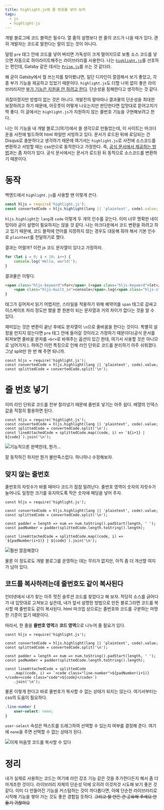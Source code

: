```yaml
---
title: highlight.js에 줄 번호를 넣어 보자
tags:
  - js
  - highlight-js
---
```


개발 블로그에 코드 블럭은 필수다. 열 줄의 설명보다 한 줄의 코드가 나을 때가 있다. 괜히 개발자는 코드로 말한다는 말이 있는 것이 아니다.

덜렁 `pre` 태그 안에 코드를 넣어 버리면 가독성이 크게 떨어지므로 보통 소스 코드를 넣으면 자동으로 하이라이트해주는 라이브러리를 사용한다. 나는 [`highlight.js`](https://highlightjs.org/)를 선호하는 편인데, Gatsby 같은 데서는 [`Prism.js`](https://prismjs.com/)를 쓰는 것 같더라.

왜 굳이 Gatsby에서 뭘 쓰는지를 찾아봤냐면, 일단 디자인이 깔끔해서 보기 좋았고, 각종 부가 기능을 제공하고 있었기 때문이다. `highlight.js`도 더할 나위 없이 좋은 라이브러리지만 [부가 기능은 지원을 안 하려고 한다](https://highlightjs.readthedocs.io/en/latest/line-numbers.html). 단순성을 침해한다고 생각하는 것 같다.

귀찮아졌지만 방법이 없는 것은 아니다. 개발진의 말마따나 결과물의 단순성을 최대한 보장하려고 하기 때문에, 아웃풋이 어떻게 나오는지만 판단한다면 입맛대로 뜯어고치기 딱 좋다. 이 글에서는 `highlight.js`가 지원하지 않는 줄번호 기능을 구현해보려고 한다.

나는 이 기능을 내 개발 블로그(여기)에서 쓸 생각으로 만들었는데, 이 사이트는 마크다운을 사전에 빌드하여 html 파일만 서빙하고 있다. 문서가 로드된 뒤에 로딩되는 건 Disqus로 충분하다고 생각하기 때문에 여기서는 `highlight.js`로 사전에 소스코드를 변환하고 서빙할 때는 css만으로 동작한다고 가정한다. 즉, [공식 문서에서 제공하는 방법](https://highlightjs.org/usage/)과는 좀 차이가 있다. 공식 문서에서는 문서가 로드된 뒤 동적으로 소스코드를 변환하기 때문이다.

# 동작

백엔드에서 `highlight.js`를 사용할 땐 이렇게 쓴다.

```js
const hljs = require('highlight.js');
const convertedCode = hljs.highlight(lang || 'plaintext', code).value;
```

`hljs.highlight`는 `lang`과 `code` 이렇게 두 개의 인수를 갖는다. 이미 너무 명확한 네이밍이라 굳이 설명이 필요하지는 않을 것 같다. 나는 마크다운에서 코드 변환을 하려고 하고 있기 때문에, 코드 블럭에 언어를 지정하지 않는 경우도 대응해 줘야 해서 기본 인수로 `plaintext`를 전달하기로 했다.

결과는 어떨까? 이런 js 코드 문자열이 있다고 가정하자.

```js
for (let i = 0; i < 10; i++) {
	console.log('Hello, world!');
}
```

결과물은 이렇다.

```html
<span class="hljs-keyword">for</span> (<span class="hljs-keyword">let</span> i=<span class="hljs-number">0</span>; i&lt;<span class="hljs-number">10</span>; i++) {
	<span class="hljs-built_in">console</span>.log(<span class="hljs-string">'Hello, world!'</span>);
}
```

태그가 길어져서 읽기 어렵지만, 스타일을 적용하기 위해 예약어를 `span` 태그로 감싸고 이스케이프 처리 정도만 했을 뿐 원본이 되는 문자열과 거의 차이가 없다는 것을 알 수 있다.

재미있는 것은 변환이 끝난 후에도 문자열이 `\n`으로 줄바꿈을 한다는 것이다. 특별히 설정을 만지지 않는다면 `pre` 태그 안에 들어갈 것이라고 가정하기 때문이다(공식 문서를 뒤져보면 줄바꿈 문자를 `<br>`로 바꿔주는 옵션이 있긴 한데, 여기서 사용할 것은 아니므로 넘어가자.). 하여간 이런 특징으로 인해 라인 단위로 코드를 분리하기 아주 쉬워졌다. 그냥 split만 한 번 해 주면 되니까.

```js:3
const hljs = require('highlight.js');
const convertedCode = hljs.highlight(lang || 'plaintext', code).value;
const splittedCode = convertedCode.split('\n');
```

# 줄 번호 넣기

이미 라인 단위로 코드를 전부 잘라냈기 때문에 줄번호 넣기는 아주 쉽다. 배열의 인덱스값을 적절히 활용하면 된다.

```js:4
const hljs = require('highlight.js');
const convertedCode = hljs.highlight(lang || 'plaintext', code).value;
const splittedCode = convertedCode.split('\n');
const lineAttachedCode = splittedCode.map((code, i) => `${i+1} | ${code}`).join('\n');
```

![기능적으론 완벽한데, 뭔가...](./assets/code-with-line-number.png)

잘 동작하긴 하지만 뭔가 불만족스럽다. 하나하나 수정해보자.

## 맞지 않는 줄번호

줄번호의 자릿수가 바뀔 때마다 코드가 점점 밀려난다. 줄번호 영역이 숫자의 자릿수가 늘어나도 일정한 크기를 유지하도록 작은 숫자에 패딩을 넣어 주자.

```js:6-7,9
const hljs = require('highlight.js');

const convertedCode = hljs.highlight(lang || 'plaintext', code).value;
const splittedCode = convertedCode.split('\n');

const padder = length => num => num.toString().padStart(length, ' ');
const padNumber = padder(splittedCode.length.toString().length);

const lineAttachedCode = splittedCode.map((code, i) => `${padNumber(i+1)} | ${code}`).join('\n');
```

![훨씬 깔끔해졌다](./assets/padding-attached.png)

물론 이 정도로도 개발 블로그를 운영하는 데는 무리가 없지만, 아직 좀 더 개선할 여지가 남아 있다.

## 코드를 복사하려는데 줄번호도 같이 복사된다

인터넷에서 내가 찾는 아주 멋진 솔루션 코드를 찾았다고 해 보자. 적당히 소스를 긁어다가 내 입맛대로 고쳐보고 싶은데, 내가 앞서 설명한 방법으로 만든 블로그라면 코드를 복사할 때 줄번호도 같이 복사된다. html 마크업 상으로는 줄번호와 코드를 구분하는 마땅한 기준이 없기 때문이다.

따라서, 한 줄을 **줄번호 영역**과 **코드 영역**으로 나누어 줄 필요가 있다.

```js:10
const hljs = require('highlight.js');

const convertedCode = hljs.highlight(lang || 'plaintext', code).value;
const splittedCode = convertedCode.split('\n');

const padder = length => num => num.toString().padStart(length, ' ');
const padNumber = padder(splittedCode.length.toString().length);

const lineAttachedCode = splittedCode
	.map((code, i) => `<code class="line-number">${padNumber(i+1)}</code><code class="code">${code}</code>`)
	.join('\n');
```

물론 이렇게 한다고 바로 줄번호가 복사할 수 없는 상태가 되지는 않는다. 여기서부터는 css의 도움이 필요하다.

```css
.line-number {
	user-select: none;
}
```

`user-select` 속성은 텍스트를 드래그하여 선택할 수 있는지 여부를 결정해 준다. 여기에 `none`을 주면 선택할 수 없는 상태가 된다.

![이제 마음껏 코드를 복사할 수 있다](./assets/user-select.png)

# 정리

내가 실제로 사용하는 코드는 여기에 라인 강조 기능 같은 것을 추가한다든지 해서 좀 더 마개조한 것이다. 라이브러리 자체의 단순성 덕에 오히려 이것저것 시도해 보기 좋은 것 같다. 이미 다 만들어진 기능을 커스텀하는 것이 까다롭다면, 아예 단순한 라이브러리로 시작해 기능을 쌓아 가는 것도 좋은 경험일 듯하다. ~~그리고 잘 만든 건 공유해 주세요 만들기 귀찮아요~~

